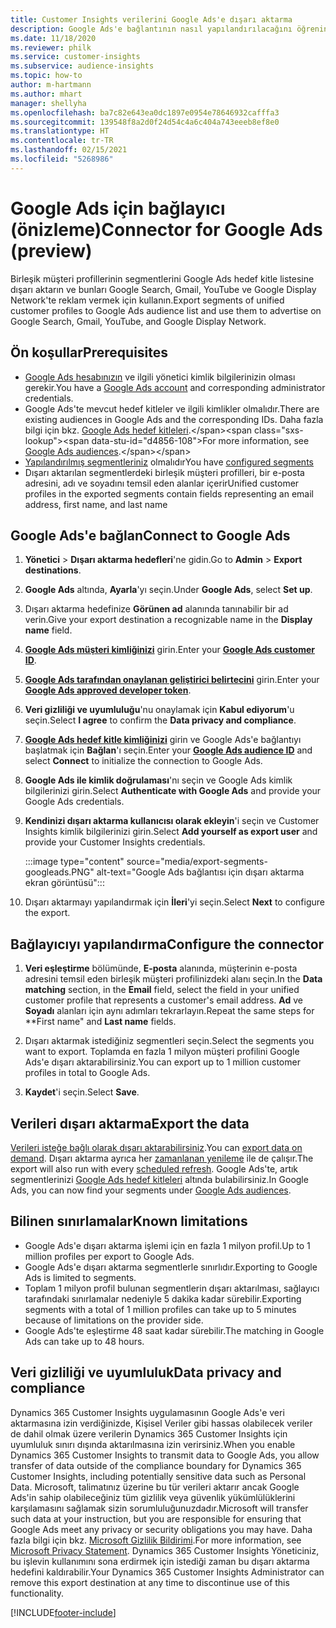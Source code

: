 ```yaml
---
title: Customer Insights verilerini Google Ads'e dışarı aktarma
description: Google Ads'e bağlantının nasıl yapılandırılacağını öğrenin.
ms.date: 11/18/2020
ms.reviewer: philk
ms.service: customer-insights
ms.subservice: audience-insights
ms.topic: how-to
author: m-hartmann
ms.author: mhart
manager: shellyha
ms.openlocfilehash: ba7c82e643ea0dc1897e0954e78646932cafffa3
ms.sourcegitcommit: 139548f8a2d0f24d54c4a6c404a743eeeb8ef8e0
ms.translationtype: HT
ms.contentlocale: tr-TR
ms.lasthandoff: 02/15/2021
ms.locfileid: "5268986"
---
```

# <a name="connector-for-google-ads-preview"></a><span data-ttu-id="d4856-103">Google Ads için bağlayıcı (önizleme)</span><span class="sxs-lookup"><span data-stu-id="d4856-103">Connector for Google Ads (preview)</span></span>

<span data-ttu-id="d4856-104">Birleşik müşteri profillerinin segmentlerini Google Ads hedef kitle listesine dışarı aktarın ve bunları Google Search, Gmail, YouTube ve Google Display Network'te reklam vermek için kullanın.</span><span class="sxs-lookup"><span data-stu-id="d4856-104">Export segments of unified customer profiles to Google Ads audience list and use them to advertise on Google Search, Gmail, YouTube, and Google Display Network.</span></span> 

## <a name="prerequisites"></a><span data-ttu-id="d4856-105">Ön koşullar</span><span class="sxs-lookup"><span data-stu-id="d4856-105">Prerequisites</span></span>

-   <span data-ttu-id="d4856-106">[Google Ads hesabınızın](https://ads.google.com/) ve ilgili yönetici kimlik bilgilerinizin olması gerekir.</span><span class="sxs-lookup"><span data-stu-id="d4856-106">You have a [Google Ads account](https://ads.google.com/) and corresponding administrator credentials.</span></span>
-   <span data-ttu-id="d4856-107">Google Ads'te mevcut hedef kitleler ve ilgili kimlikler olmalıdır.</span><span class="sxs-lookup"><span data-stu-id="d4856-107">There are existing audiences in Google Ads and the corresponding IDs.</span></span> <span data-ttu-id="d4856-108">Daha fazla bilgi için bkz. [Google Ads hedef kitleleri](https://support.google.com/google-ads/answer/7558048?hl=en#:~:text=Audience%20lists%20is%20a%20section,Display%20Network%20through%20remarketing%20campaigns.).</span><span class="sxs-lookup"><span data-stu-id="d4856-108">For more information, see [Google Ads audiences](https://support.google.com/google-ads/answer/7558048?hl=en#:~:text=Audience%20lists%20is%20a%20section,Display%20Network%20through%20remarketing%20campaigns.).</span></span>
-   <span data-ttu-id="d4856-109">[Yapılandırılmış segmentleriniz](segments.md) olmalıdır</span><span class="sxs-lookup"><span data-stu-id="d4856-109">You have [configured segments](segments.md)</span></span>
-   <span data-ttu-id="d4856-110">Dışarı aktarılan segmentlerdeki birleşik müşteri profilleri, bir e-posta adresini, adı ve soyadını temsil eden alanlar içerir</span><span class="sxs-lookup"><span data-stu-id="d4856-110">Unified customer profiles in the exported segments contain fields representing an email address, first name, and last name</span></span>

## <a name="connect-to-google-ads"></a><span data-ttu-id="d4856-111">Google Ads'e bağlan</span><span class="sxs-lookup"><span data-stu-id="d4856-111">Connect to Google Ads</span></span>

1. <span data-ttu-id="d4856-112">**Yönetici** > **Dışarı aktarma hedefleri**'ne gidin.</span><span class="sxs-lookup"><span data-stu-id="d4856-112">Go to **Admin** > **Export destinations**.</span></span>

1. <span data-ttu-id="d4856-113">**Google Ads** altında, **Ayarla**'yı seçin.</span><span class="sxs-lookup"><span data-stu-id="d4856-113">Under **Google Ads**, select **Set up**.</span></span>

1. <span data-ttu-id="d4856-114">Dışarı aktarma hedefinize **Görünen ad** alanında tanınabilir bir ad verin.</span><span class="sxs-lookup"><span data-stu-id="d4856-114">Give your export destination a recognizable name in the **Display name** field.</span></span>

1. <span data-ttu-id="d4856-115">**[Google Ads müşteri kimliğinizi](https://support.google.com/google-ads/answer/1704344)** girin.</span><span class="sxs-lookup"><span data-stu-id="d4856-115">Enter your **[Google Ads customer ID](https://support.google.com/google-ads/answer/1704344)**.</span></span>

1. <span data-ttu-id="d4856-116">**[Google Ads tarafından onaylanan geliştirici belirtecini](https://developers.google.com/google-ads/api/docs/first-call/dev-token)** girin.</span><span class="sxs-lookup"><span data-stu-id="d4856-116">Enter your **[Google Ads approved developer token](https://developers.google.com/google-ads/api/docs/first-call/dev-token)**.</span></span>

1. <span data-ttu-id="d4856-117">**Veri gizliliği ve uyumluluğu**'nu onaylamak için **Kabul ediyorum**'u seçin.</span><span class="sxs-lookup"><span data-stu-id="d4856-117">Select **I agree** to confirm the **Data privacy and compliance**.</span></span>

1. <span data-ttu-id="d4856-118">**[Google Ads hedef kitle kimliğinizi](https://support.google.com/google-ads/answer/7558048?hl=en#:~:text=Audience%20lists%20is%20a%20section,Display%20Network%20through%20remarketing%20campaigns.)** girin ve Google Ads'e bağlantıyı başlatmak için **Bağlan**'ı seçin.</span><span class="sxs-lookup"><span data-stu-id="d4856-118">Enter your **[Google Ads audience ID](https://support.google.com/google-ads/answer/7558048?hl=en#:~:text=Audience%20lists%20is%20a%20section,Display%20Network%20through%20remarketing%20campaigns.)** and select **Connect** to initialize the connection to Google Ads.</span></span>

1. <span data-ttu-id="d4856-119">**Google Ads ile kimlik doğrulaması**'nı seçin ve Google Ads kimlik bilgilerinizi girin.</span><span class="sxs-lookup"><span data-stu-id="d4856-119">Select **Authenticate with Google Ads** and provide your Google Ads credentials.</span></span>

1. <span data-ttu-id="d4856-120">**Kendinizi dışarı aktarma kullanıcısı olarak ekleyin**'i seçin ve Customer Insights kimlik bilgilerinizi girin.</span><span class="sxs-lookup"><span data-stu-id="d4856-120">Select **Add yourself as export user** and provide your Customer Insights credentials.</span></span>

   :::image type="content" source="media/export-segments-googleads.PNG" alt-text="Google Ads bağlantısı için dışarı aktarma ekran görüntüsü":::

1. <span data-ttu-id="d4856-122">Dışarı aktarmayı yapılandırmak için **İleri**'yi seçin.</span><span class="sxs-lookup"><span data-stu-id="d4856-122">Select **Next** to configure the export.</span></span>

## <a name="configure-the-connector"></a><span data-ttu-id="d4856-123">Bağlayıcıyı yapılandırma</span><span class="sxs-lookup"><span data-stu-id="d4856-123">Configure the connector</span></span>

1. <span data-ttu-id="d4856-124">**Veri eşleştirme** bölümünde, **E-posta** alanında, müşterinin e-posta adresini temsil eden birleşik müşteri profilinizdeki alanı seçin.</span><span class="sxs-lookup"><span data-stu-id="d4856-124">In the **Data matching** section, in the **Email** field, select the field in your unified customer profile that represents a customer's email address.</span></span> <span data-ttu-id="d4856-125">**Ad** ve **Soyadı** alanları için aynı adımları tekrarlayın.</span><span class="sxs-lookup"><span data-stu-id="d4856-125">Repeat the same steps for \*\*First name" and **Last name** fields.</span></span>

1. <span data-ttu-id="d4856-126">Dışarı aktarmak istediğiniz segmentleri seçin.</span><span class="sxs-lookup"><span data-stu-id="d4856-126">Select the segments you want to export.</span></span> <span data-ttu-id="d4856-127">Toplamda en fazla 1 milyon müşteri profilini Google Ads'e dışarı aktarabilirsiniz.</span><span class="sxs-lookup"><span data-stu-id="d4856-127">You can export up to 1 million customer profiles in total to Google Ads.</span></span>

1. <span data-ttu-id="d4856-128">**Kaydet**'i seçin.</span><span class="sxs-lookup"><span data-stu-id="d4856-128">Select **Save**.</span></span>

## <a name="export-the-data"></a><span data-ttu-id="d4856-129">Verileri dışarı aktarma</span><span class="sxs-lookup"><span data-stu-id="d4856-129">Export the data</span></span>

<span data-ttu-id="d4856-130">[Verileri isteğe bağlı olarak dışarı aktarabilirsiniz](export-destinations.md).</span><span class="sxs-lookup"><span data-stu-id="d4856-130">You can [export data on demand](export-destinations.md).</span></span> <span data-ttu-id="d4856-131">Dışarı aktarma ayrıca her [zamanlanan yenileme](system.md#schedule-tab) ile de çalışır.</span><span class="sxs-lookup"><span data-stu-id="d4856-131">The export will also run with every [scheduled refresh](system.md#schedule-tab).</span></span> <span data-ttu-id="d4856-132">Google Ads'te, artık segmentlerinizi [Google Ads hedef kitleleri](https://support.google.com/google-ads/answer/7558048?hl=en/) altında bulabilirsiniz.</span><span class="sxs-lookup"><span data-stu-id="d4856-132">In Google Ads, you can now find your segments under [Google Ads audiences](https://support.google.com/google-ads/answer/7558048?hl=en/).</span></span>

## <a name="known-limitations"></a><span data-ttu-id="d4856-133">Bilinen sınırlamalar</span><span class="sxs-lookup"><span data-stu-id="d4856-133">Known limitations</span></span>

- <span data-ttu-id="d4856-134">Google Ads'e dışarı aktarma işlemi için en fazla 1 milyon profil.</span><span class="sxs-lookup"><span data-stu-id="d4856-134">Up to 1 million profiles per export to Google Ads.</span></span>
- <span data-ttu-id="d4856-135">Google Ads'e dışarı aktarma segmentlerle sınırlıdır.</span><span class="sxs-lookup"><span data-stu-id="d4856-135">Exporting to Google Ads is limited to segments.</span></span>
- <span data-ttu-id="d4856-136">Toplam 1 milyon profil bulunan segmentlerin dışarı aktarılması, sağlayıcı tarafındaki sınırlamalar nedeniyle 5 dakika kadar sürebilir.</span><span class="sxs-lookup"><span data-stu-id="d4856-136">Exporting segments with a total of 1 million profiles can take up to 5 minutes because of limitations on the provider side.</span></span> 
- <span data-ttu-id="d4856-137">Google Ads'te eşleştirme 48 saat kadar sürebilir.</span><span class="sxs-lookup"><span data-stu-id="d4856-137">The matching in Google Ads can take up to 48 hours.</span></span>

## <a name="data-privacy-and-compliance"></a><span data-ttu-id="d4856-138">Veri gizliliği ve uyumluluk</span><span class="sxs-lookup"><span data-stu-id="d4856-138">Data privacy and compliance</span></span>

<span data-ttu-id="d4856-139">Dynamics 365 Customer Insights uygulamasının Google Ads'e veri aktarmasına izin verdiğinizde, Kişisel Veriler gibi hassas olabilecek veriler de dahil olmak üzere verilerin Dynamics 365 Customer Insights için uyumluluk sınırı dışında aktarılmasına izin verirsiniz.</span><span class="sxs-lookup"><span data-stu-id="d4856-139">When you enable Dynamics 365 Customer Insights to transmit data to Google Ads, you allow transfer of data outside of the compliance boundary for Dynamics 365 Customer Insights, including potentially sensitive data such as Personal Data.</span></span> <span data-ttu-id="d4856-140">Microsoft, talimatınız üzerine bu tür verileri aktarır ancak Google Ads'in sahip olabileceğiniz tüm gizlilik veya güvenlik yükümlülüklerini karşılamasını sağlamak sizin sorumluluğunuzdadır.</span><span class="sxs-lookup"><span data-stu-id="d4856-140">Microsoft will transfer such data at your instruction, but you are responsible for ensuring that Google Ads meet any privacy or security obligations you may have.</span></span> <span data-ttu-id="d4856-141">Daha fazla bilgi için bkz. [Microsoft Gizlilik Bildirimi](https://go.microsoft.com/fwlink/?linkid=396732).</span><span class="sxs-lookup"><span data-stu-id="d4856-141">For more information, see [Microsoft Privacy Statement](https://go.microsoft.com/fwlink/?linkid=396732).</span></span>
<span data-ttu-id="d4856-142">Dynamics 365 Customer Insights Yöneticiniz, bu işlevin kullanımını sona erdirmek için istediği zaman bu dışarı aktarma hedefini kaldırabilir.</span><span class="sxs-lookup"><span data-stu-id="d4856-142">Your Dynamics 365 Customer Insights Administrator can remove this export destination at any time to discontinue use of this functionality.</span></span>


[!INCLUDE[footer-include](../includes/footer-banner.md)]